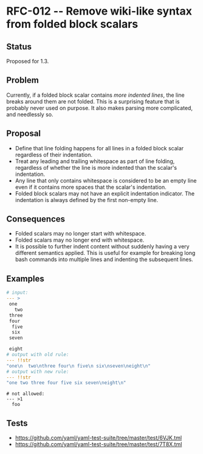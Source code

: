 # RFC-012 -- Remove wiki-like syntax from folded block scalars

## Status

Proposed for 1.3.

## Problem

Currently, if a folded block scalar contains *more indented lines*, the line breaks around them are not folded.
This is a surprising feature that is probably never used on purpose.
It also makes parsing more complicated, and needlessly so.

## Proposal

* Define that line folding happens for all lines in a folded block scalar regardless of their indentation.
* Treat any leading and trailing whitespace as part of line folding, regardless of whether the line is more indented than the scalar's indentation.
* Any line that only contains whitespace is considered to be an empty line even if it contains more spaces that the scalar's indentation.
* Folded block scalars may not have an explicit indentation indicator.
   The indentation is always defined by the first non-empty line.

## Consequences

* Folded scalars may no longer start with whitespace.
* Folded scalars may no longer end with whitespace.
* It is possible to further indent content without suddenly having a very different semantics applied.
  This is useful for example for breaking long bash commands into multiple lines and indenting the subsequent lines.

## Examples

```yaml
# input:
--- >
 one
   two
 three
 four
  five
  six
 seven

 eight
# output with old rule:
--- !!str
"one\n  two\nthree four\n five\n six\nseven\neight\n"
# output with new rule:
--- !!str
"one two three four five six seven\neight\n"
```

```
# not allowed:
--- >1
  foo
```

## Tests

* https://github.com/yaml/yaml-test-suite/tree/master/test/6VJK.tml
* https://github.com/yaml/yaml-test-suite/tree/master/test/7T8X.tml

